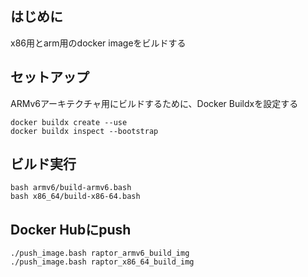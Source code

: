 ## はじめに
x86用とarm用のdocker imageをビルドする

## セットアップ
ARMv6アーキテクチャ用にビルドするために、Docker Buildxを設定する
```
docker buildx create --use
docker buildx inspect --bootstrap
```

## ビルド実行
```
bash armv6/build-armv6.bash
bash x86_64/build-x86-64.bash
```

## Docker Hubにpush
```
./push_image.bash raptor_armv6_build_img
./push_image.bash raptor_x86_64_build_img
```
